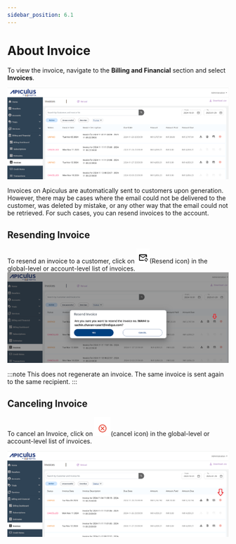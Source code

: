 ```yaml
---
sidebar_position: 6.1
---
```


# About Invoice

To view the invoice, navigate to the **Billing and Financial** section and select **Invoices**.

![Invoices Operations](img/Invoices.png)

Invoices on Apiculus are automatically sent to customers upon generation. However, there may be cases where the email could not be delivered to the customer, was deleted by mistake, or any other way that the email could not be retrieved. For such cases, you can resend invoices to the account. 

## Resending Invoice
To resend an invoice to a customer, click on ![Resent icon](img/resendicon.png)(Resend icon) in the global-level or account-level list of invoices.
![Resending an Invoice](img/ResendinganInvoice.png)

:::note
This does not regenerate an invoice. The same invoice is sent again to the same recipient.
:::

## Canceling Invoice
To cancel an Invoice, click on ![Cancel Icon](img/CancelIcon.png)(cancel icon) in the global-level or account-level list of invoices.

![Cancel Invoice](img/Invoices1.png)



